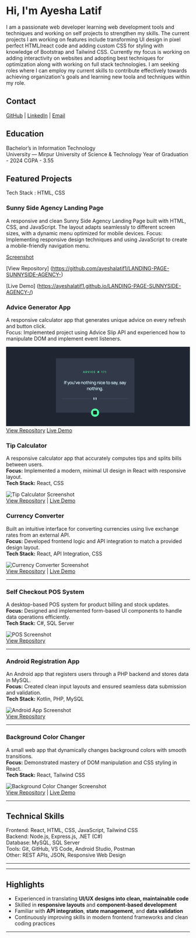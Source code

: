 # Hi, I'm Ayesha Latif

I am a passionate web developer learning web development tools and techniques and working on self projects to strengthen my skills. The current projects I am working on features include transforming UI design in pixel perfect HTML/react code and adding custom CSS for styling with knowledge of Bootstrap and Tailwind CSS. Currently my focus is working on adding interactivity on websites and adopting best techniques for optimization along with working on full stack technologies. I am seeking roles where I can employ my current skills to contribute effectively towards achieving organization's goals and learning new toola and techniques within my role.

## Contact

[GitHub](https://github.com/ayeshalatif1) | [LinkedIn](https://linkedin.com/in/ayeshalatif111) | [Email](ayeshalatif223@gmail.com)

## Education

Bachelor’s in Information Technology  
University — Mirpur University of Science & Technology
Year of Graduation - 2024
CGPA - 3.55


## Featured Projects

Tech Stack : HTML, CSS

### Sunny Side Agency Landing Page  
A responsive and clean Sunny Side Agency Landing Page built with HTML, CSS, and JavaScript. The layout adapts seamlessly to different screen sizes, with a dynamic menu optimized for mobile devices.
Focus: Implementing responsive design techniques and using JavaScript to create a mobile-friendly navigation menu. 

[Screenshot](./SunnySide.PNG)

[View Repository] (https://github.com/ayeshalatif1/LANDING-PAGE-SUNNYSIDE-AGENCY-) 

[Live Demo] (https://ayeshalatif1.github.io/LANDING-PAGE-SUNNYSIDE-AGENCY-/)

### Advice Generator App  
A responsive calculator app that generates unique advice on every refresh and button click.  
Focus: Implemented project using Advice Slip API and experienced how to manipulate DOM and implement event listeners.  

![Advice Generator Screenshot](./adviceGenerator.PNG)  
[View Repository](https://github.com/username456/tip-calculator) 
[Live Demo](https://username456.github.io/tip-calculator)

### Tip Calculator  
A responsive calculator app that accurately computes tips and splits bills between users.  
**Focus:** Implemented a modern, minimal UI design in React with responsive layout.  
**Tech Stack:** React, CSS  

![Tip Calculator Screenshot](https://github.com/username456/tip-calculator/blob/main/screenshot.png?raw=true)  
[View Repository](https://github.com/username456/tip-calculator) | [Live Demo](https://username456.github.io/tip-calculator)



### Currency Converter  
Built an intuitive interface for converting currencies using live exchange rates from an external API.  
**Focus:** Developed frontend logic and API integration to match a provided design layout.  
**Tech Stack:** React, API Integration, CSS  

![Currency Converter Screenshot](https://github.com/username456/currency-converter/blob/main/screenshot.png?raw=true)  
[View Repository](https://github.com/username456/currency-converter) | [Live Demo](https://username456.github.io/currency-converter)

---

### Self Checkout POS System  
A desktop-based POS system for product billing and stock updates.  
**Focus:** Designed and implemented form-based UI components to handle data operations efficiently.  
**Tech Stack:** C#, SQL Server  

![POS Screenshot](https://github.com/username456/self-checkout-pos/blob/main/screenshot.png?raw=true)  
[View Repository](https://github.com/username456/self-checkout-pos)

---

### Android Registration App  
An Android app that registers users through a PHP backend and stores data in MySQL.  
**Focus:** Created clean input layouts and ensured seamless data submission and validation.  
**Tech Stack:** Kotlin, PHP, MySQL  

![Android App Screenshot](https://github.com/username456/android-registration/blob/main/screenshot.png?raw=true)  
[View Repository](https://github.com/username456/android-registration)

---

### Background Color Changer  
A small web app that dynamically changes background colors with smooth transitions.  
**Focus:** Demonstrated mastery of DOM manipulation and CSS styling in React.  
**Tech Stack:** React, Tailwind CSS  

![Background Color Changer Screenshot](https://github.com/username456/backgroundColorChanger/blob/main/screenshot.png?raw=true)  
[View Repository](https://github.com/username456/backgroundColorChanger) | [Live Demo](https://username456.github.io/backgroundColorChanger)

---

## Technical Skills

Frontend: React, HTML, CSS, JavaScript, Tailwind CSS  
Backend: Node.js, Express.js, .NET (C#)  
Database: MySQL, SQL Server  
Tools: Git, GitHub, VS Code, Android Studio, Postman  
Other: REST APIs, JSON, Responsive Web Design

---

---

## Highlights

- Experienced in translating **UI/UX designs into clean, maintainable code**  
- Skilled in **responsive layouts** and **component-based development**  
- Familiar with **API integration**, **state management**, and **data validation**  
- Continuously improving skills in modern frontend frameworks and clean coding practices  

---


